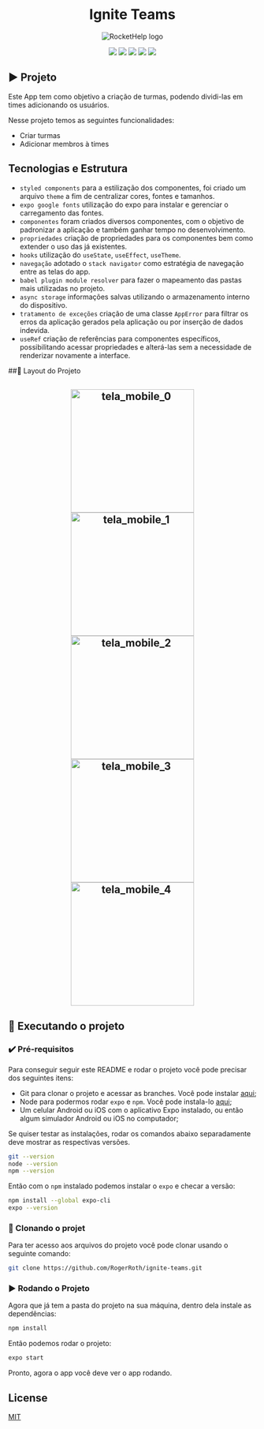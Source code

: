 <h1 align="center"> Ignite Teams </h1>

<p align="center">
<img src="/src/assets/logo@2x.png" alt="RocketHelp logo"/>
</p>
<p align="center">
  <img src="https://img.shields.io/github/license/rogerroth/ignite-teams"/>
  <img src="https://img.shields.io/badge/React_Native-20232A?style=for-the-badge&logo=react&logoColor=61DAFB"/>
  <img src="https://img.shields.io/badge/Figma-F24E1E?style=for-the-badge&logo=figma&logoColor=white"/>
  <img src="https://img.shields.io/badge/TypeScript-007ACC?style=for-the-badge&logo=typescript&logoColor=white"/>
  <img src="https://img.shields.io/badge/Expo-1B1F23?style=for-the-badge&logo=expo&logoColor=white"/>
</p>

## ▶️ Projeto

Este App tem como objetivo a criação de turmas, podendo dividi-las em times adicionando os usuários.

Nesse projeto temos as seguintes funcionalidades:
- Criar turmas
- Adicionar membros à times
## Tecnologias e Estrutura

- `styled components` para a estilização dos componentes, foi criado um arquivo `theme` a fim de centralizar cores, fontes e tamanhos.
- `expo google fonts` utilização do expo para instalar e gerenciar o carregamento das fontes.
- `componentes` foram criados diversos componentes, com o objetivo de padronizar a aplicação e também ganhar tempo no desenvolvimento.
- `propriedades` criação de propriedades para os componentes bem como extender o uso das já existentes.
- `hooks` utilização do `useState`, `useEffect`, `useTheme`.
- `navegação` adotado o `stack navigator` como estratégia de navegação entre as telas do app.
- `babel plugin module resolver` para fazer o mapeamento das pastas mais utilizadas no projeto.
- `async storage` informações salvas utilizando o armazenamento interno do dispositivo.
- `tratamento de exceções` criação de uma classe `AppError` para filtrar os erros da aplicação gerados pela aplicação ou por inserção de dados indevida.
- `useRef` criação de referências para componentes específicos, possibilitando acessar propriedades e alterá-las sem a necessidade de renderizar novamente a interface.

##📱 Layout do Projeto
<h2 align="center">
    <img alt="tela_mobile_0" title="#mobile_0" src="/images/mobile_0.png" width="250px" />
    <img alt="tela_mobile_1" title="#mobile_1" src="/images/mobile_1.png" width="250px" />
    <img alt="tela_mobile_2" title="#mobile_2" src="/images/mobile_2.png" width="250px" />
    <img alt="tela_mobile_3" title="#mobile_3" src="/images/mobile_3.png" width="250px" />
    <img alt="tela_mobile_4" title="#mobile_4" src="/images/mobile_4.png" width="250px" />
</h2>

## 📲 Executando o projeto

### ✔️ Pré-requisitos

Para conseguir seguir este README e rodar o projeto você pode precisar dos seguintes itens:
- Git para clonar o projeto e acessar as branches. Você pode instalar [aqui](https://git-scm.com/downloads);
- Node para podermos rodar `expo` e `npm`. Você pode instala-lo [aqui](https://nodejs.org/en/);
- Um celular Android ou iOS com o aplicativo Expo instalado, ou então algum simulador Android ou iOS no computador;

Se quiser testar as instalações, rodar os comandos abaixo separadamente deve mostrar as respectivas versões.

```bash
git --version
node --version
npm --version
```

Então com o `npm` instalado podemos instalar o `expo` e checar a versão:
```bash
npm install --global expo-cli
expo --version
```

### 🐙 Clonando o projet
Para ter acesso aos arquivos do projeto você pode clonar usando o seguinte comando:
```bash
git clone https://github.com/RogerRoth/ignite-teams.git
```

### ▶️ Rodando o Projeto

Agora que já tem a pasta do projeto na sua máquina, dentro dela instale as dependências:
```bash
npm install
```

Então podemos rodar o projeto:
```bash
expo start
```
Pronto, agora o app você deve ver o app rodando.

## License

[MIT](LICENSE.md)